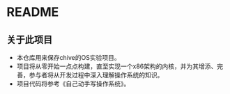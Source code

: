 # README

## 关于此项目

- 本仓库用来保存chive的OS实验项目。
- 项目将从零开始一点点构建，直至实现一个x86架构的内核，并为其增添、完善，参与者将从开发过程中深入理解操作系统的知识。
- 项目代码将参考《自己动手写操作系统》。
